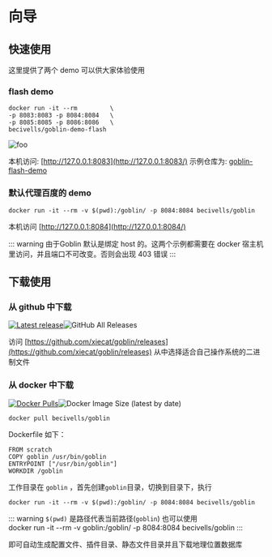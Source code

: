 # 向导
## 快速使用

这里提供了两个 demo 可以供大家体验使用

### flash demo

```shell
docker run -it --rm         \
-p 8083:8083 -p 8084:8084   \
-p 8085:8085 -p 8086:8086   \
becivells/goblin-demo-flash
```

<img :src="$withBase('/demo.gif')" alt="foo">    

本机访问:  [http://127.0.0.1:8083](http://127.0.0.1:8083/) 示例仓库为: [goblin-flash-demo](https://github.com/xiecat/goblin-demo/tree/master/goblin-demo-flash)

### 默认代理百度的 demo

```shell
docker run -it --rm -v $(pwd):/goblin/ -p 8084:8084 becivells/goblin
```

本机访问 [http://127.0.0.1:8084](http://127.0.0.1:8084/)

::: warning
由于Goblin 默认是绑定 host 的。这两个示例都需要在 docker 宿主机里访问，并且端口不可改变。否则会出现 403 错误
:::

## 下载使用

### 从 github 中下载

[![Latest release](https://img.shields.io/github/v/release/xiecat/goblin)](https://github.com/xiecat/goblin/releases/latest)![GitHub All Releases](https://img.shields.io/github/downloads/xiecat/goblin/total)

访问 [https://github.com/xiecat/goblin/releases](https://github.com/xiecat/goblin/releases) 从中选择适合自己操作系统的二进制文件

### 从 docker 中下载

[![Docker Pulls](https://img.shields.io/docker/pulls/becivells/goblin)](https://hub.docker.com/r/becivells/goblin)![Docker Image Size (latest by date)](https://img.shields.io/docker/image-size/becivells/goblin)   

```
docker pull becivells/goblin
```

Dockerfile 如下：

```
FROM scratch
COPY goblin /usr/bin/goblin
ENTRYPOINT ["/usr/bin/goblin"]
WORKDIR /goblin
```

工作目录在 `goblin` ，首先创建`goblin`目录，切换到目录下，执行

```shell
docker run -it --rm -v $(pwd):/goblin/ -p 8084:8084 becivells/goblin
```
::: warning
`$(pwd)` 是路径代表当前路径(`goblin`)
也可以使用    
docker run -it --rm -v goblin:/goblin/ -p 8084:8084 becivells/goblin
:::


即可自动生成配置文件、插件目录、静态文件目录并且下载地理位置数据库



